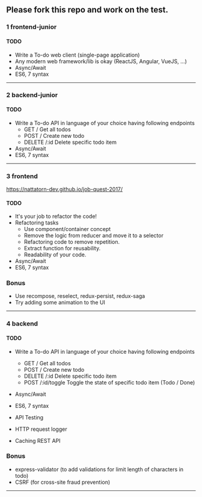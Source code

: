 ## Please fork this repo and work on the test.

### 1 frontend-junior

#### TODO

* Write a To-do web client (single-page application)
* Any modern web framework/lib is okay (ReactJS, Angular, VueJS, ...)
* Async/Await
* ES6, 7 syntax

---

### 2 backend-junior

#### TODO

* Write a To-do API in language of your choice having following endpoints
  * GET / Get all todos
  * POST / Create new todo
  * DELETE /:id Delete specific todo item
* Async/Await
* ES6, 7 syntax

---

### 3 frontend
https://nattatorn-dev.github.io/job-quest-2017/
#### TODO

* It's your job to refactor the code!
* Refactoring tasks
  * Use component/container concept
  * Remove the logic from reducer and move it to a selector
  * Refactoring code to remove repetition.
  * Extract function for reusability.
  * Readability of your code.
* Async/Await
* ES6, 7 syntax

### Bonus

* Use recompose, reselect, redux-persist, redux-saga
* Try adding some animation to the UI

---

### 4 backend

#### TODO

* Write a To-do API in language of your choice having following endpoints

  * GET / Get all todos
  * POST / Create new todo
  * DELETE /:id Delete specific todo item
  * POST /:id/toggle Toggle the state of specific todo item (Todo / Done)

* Async/Await
* ES6, 7 syntax
* API Testing
* HTTP request logger
* Caching REST API

### Bonus

* express-validator (to add validations for limit length of characters in todo)
* CSRF (for cross-site fraud prevention)

---

